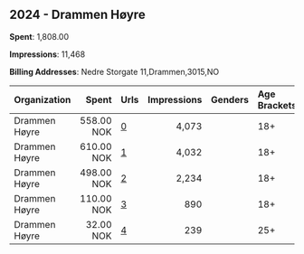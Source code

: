 ## 2024 - Drammen Høyre 
**Spent**: 1,808.00

**Impressions**: 11,468

**Billing Addresses**: Nedre Storgate 11,Drammen,3015,NO

|Organization|Spent|Urls|Impressions|Genders|Age Brackets|Country Codes|
|:---|---:|:---|---:|:---|:---|:---|
|Drammen Høyre|558.00 NOK|[0](https://www.snap.com/political-ads/asset/dc3ff071c414323cf2123b301fe8df361317bdea11da42b583bdc599f3f0e396?mediaType=mp4)|4,073||18+|norway|
|Drammen Høyre|610.00 NOK|[1](https://www.snap.com/political-ads/asset/18d41298cff567086ccec0c1140272e661749189977ec63de021759e37cd9c71?mediaType=mp4)|4,032||18+|norway|
|Drammen Høyre|498.00 NOK|[2](https://www.snap.com/political-ads/asset/b23230cf061c718a8fd31d0a8f104c7c938d8b26055e939969bf993e13c9e922?mediaType=mp4)|2,234||18+|norway|
|Drammen Høyre|110.00 NOK|[3](https://www.snap.com/political-ads/asset/24e8658638c6432bd7b38564bcb1f3e06f3da2c5bedcf775ae032a9491d40d81?mediaType=mp4)|890||18+|norway|
|Drammen Høyre|32.00 NOK|[4](https://www.snap.com/political-ads/asset/0e9d558efe97d2f012a991e48f5c12fce805ec36ca07b6fa91e76e5e4fce12f8?mediaType=mp4)|239||25+|norway|
